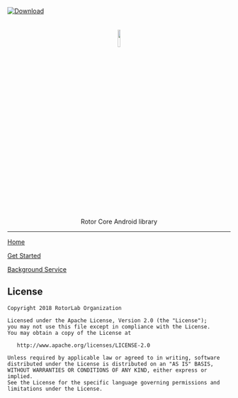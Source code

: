 [ ![Download](https://api.bintray.com/packages/efff/maven/RotorKotlinCore/images/download.svg) ](https://bintray.com/efff/maven/RotorKotlinCore/_latestVersion)
<p align="center"><img width="10%" vspace="20" src="https://github.com/rotorlab/core-kotlin/raw/develop/app/src/main/res/mipmap-xxxhdpi/ic_launcher_round.png"></p>
<p align="center">Rotor Core Android library</p>

-----------------------------

[Home](https://github.com/rotorlab/core-kotlin/wiki)

[Get Started](https://github.com/rotorlab/core-kotlin/wiki/Get-Started)

[Background Service](https://github.com/rotorlab/core-kotlin/wiki/Background-Service)

License
-------
    Copyright 2018 RotorLab Organization

    Licensed under the Apache License, Version 2.0 (the "License");
    you may not use this file except in compliance with the License.
    You may obtain a copy of the License at

       http://www.apache.org/licenses/LICENSE-2.0

    Unless required by applicable law or agreed to in writing, software
    distributed under the License is distributed on an "AS IS" BASIS,
    WITHOUT WARRANTIES OR CONDITIONS OF ANY KIND, either express or implied.
    See the License for the specific language governing permissions and
    limitations under the License.

